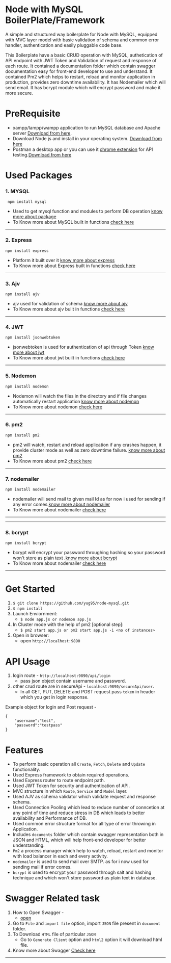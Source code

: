 # Node with MySQL BoilerPlate/Framework

A simple and structured way boilerplate for Node with MySQL, equipped with MVC layer model with basic validation of schema and common error handler, authentication and easily pluggable code base.

This Boilerplate have a basic CRUD operation with MySQL, authetication of API endpoint with JWT Token and Validation of request and response of each route. It contained a documentation folder which contain swagger documentation easy for front-end developer to use and understand. It contained Pm2 which helps to restart, reload and monitor application in production, provides zero downtime availability. It has Nodemailer which will send email. It has bcrypt module which will encrypt password and make it more secure.

# PreRequisite

* xampp/lampp/wampp application to run MySQL database and Apache server [Download from here](https://www.apachefriends.org/download.html).
* Download Node js and install in your operating system. [Download from here](https://nodejs.org/en/download/)
* Postman a desktop app or you can use it [chrome extension](https://chrome.google.com/webstore/category/extensions) for API testing.[Download from here](https://www.getpostman.com/apps) 

# Used Packages 

### 1. MYSQL
```
 npm install mysql 
```
* Used to get mysql function and modules to perform DB operation  [know more about package](https://www.npmjs.com/package/mysql)
* To Know more about MySQL built in functions [check here](https://www.github.com/mysqljs/mysql)

---

### 2. Express
```
npm install express 
```
* Platform it built over it [know more about express](https://www.npmjs.com/package/express)
* To Know more about Express built in functions [check here](http://expressjs.com/en/starter/installing.html)

---

### 3. Ajv
```
npm install ajv 
```
* ajv used for validation of schema [know more about ajv](https://www.npmjs.com/package/ajv)
* To Know more about ajv built in functions [check here](https://www.npmjs.com/package/ajv)

---

### 4. JWT
```
npm install jsonwebtoken 
```
* jsonwebtoken is used for authentication of api through Token [know more about jwt](https://www.npmjs.com/package/jsonwebtoken)
* To Know more about jwt built in functions [check here](https://jwt.io/)

---

### 5. Nodemon
```
npm install nodemon 
```
* Nodemon will watch the files in the directory and if file changes automatically restart application  [know more about nodemon](https://www.npmjs.com/package/nodemon)
* To Know more about nodemon [check here](https://nodemon.io)

---

### 6. pm2
```
npm install pm2  
```
* pm2 will watch, restart and reload application if any crashes happen, it provide cluster mode as well as zero downtime failure.  [know more about pm2](https://www.npmjs.com/package/pm2)
* To Know more about pm2 [check here](http://pm2.keymetrics.io/docs/usage/quick-start/)

---

### 7. nodemailer
```
npm install nodemailer  
```
* nodemailer will send mail to given mail Id as for now i used for sending if any error comes.[know more about nodemailer](https://www.npmjs.com/package/nodemailer)
* To Know more about nodemailer [check here](https://nodemailer.com/about/)

---

---

### 8. bcrypt
```
npm install bcrypt  
```
* bcrypt will encrypt your password throughing hashing so your password won't store as plain text .[know more about bcrypt](https://www.npmjs.com/package/bcrypt)
* To Know more about nodemailer [check here](https://www.npmjs.com/package/bcrypt)

---

# Get Started

1. `$ git clone https://github.com/yug95/node-mysql.git`
2. `$ npm install`
3. Launch Enviornment:
    * `$ node app.js or nodemon app.js`
4. In Cluster mode with the help of pm2 [optional step]:
    * `$ pm2 start app.js or pm2 start app.js -i <no of instances>`
5. Open in browser:
    * open `http://localhost:9890`



# API Usage 

1. login route - `http://localhost:9890/api/login`
     * pass json object contain username and password.
2. other crud route are in secureApi -  `localhost:9890/secureApi/user`.
     * In all GET, PUT, DELETE and POST request pass `token` in header which you get in login response.

Example object for login and Post request -

```
{
    "username":"test",
    "password":"testpass"
}
```


# Features

* To perform basic operation all `Create`, `Fetch`, `Delete` and `Update` functionality.
* Used Express framework to obtain required operations.
* Used Express router to route endpoint path.
* Used JWT Token for security and authentication of API.
* MVC structure in which `Route`, `Service` and `Model` layer.
* Used AJV as schema validator which validate request and response schema.
* Used Connection Pooling which lead to reduce number of conncetion at any point of time and reduce stress in DB which leads to better availability and Performance of DB.
* Used common error structure format for all type of error throwing in Application.
* Includes `documents` folder which contain swagger representation both in JSON and HTML, which will help front-end developer for better understanding.
* `Pm2` a process manager which help to watch, reload, restart and monitor with load balancer in each and every activity.
* `nodemailer` is used to send mail over SMTP. as for i now used for sending mail if error comes.
* `bcrypt` is used to encrypt your password through salt and hashing technique and which won't store password as plain text in database.

# Swagger Related task

1. How to Open Swagger - 
    * [open](http://editor.swagger.io) 
2. Go to `File` and `import file` option, import `JSON` file present in `document` folder.
3. To Download `HTML` file of particular `JSON` 
   * Go to `Generate Client` option and `html2` option it will download html file.
4. Know more about Swagger [Check here](https://swagger.io/docs/)

---

        





